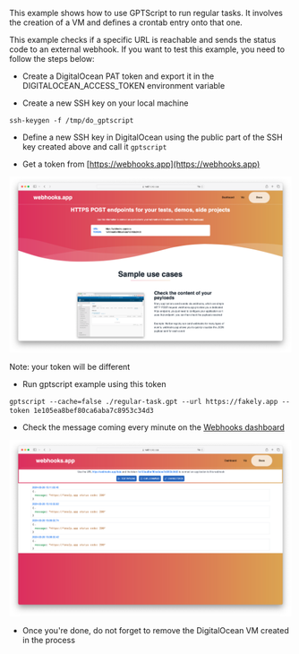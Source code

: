 This example shows how to use GPTScript to run regular tasks. It involves the creation of a VM and defines a crontab entry onto that one.  

This example checks if a specific URL is reachable and sends the status code to an external webhook. If you want to test this example, you need to follow the steps below:

- Create a DigitalOcean PAT token and export it in the DIGITALOCEAN_ACCESS_TOKEN environment variable

- Create a new SSH key on your local machine

```
ssh-keygen -f /tmp/do_gptscript
```

- Define a new SSH key in DigitalOcean using the public part of the SSH key created above and call it `gptscript`

- Get a token from [https://webhooks.app](https://webhooks.app)

![webhooks](./picts/webhooks-1.png)

Note: your token will be different

- Run gptscript example using this token

```
gptscript --cache=false ./regular-task.gpt --url https://fakely.app --token 1e105ea8bef80ca6aba7c8953c34d3
```

- Check the message coming every minute on the [Webhooks dashboard](https://webhooks.app/dashboard)

![webhooks](./picts/webhooks-2.png)

- Once you're done, do not forget to remove the DigitalOcean VM created in the process